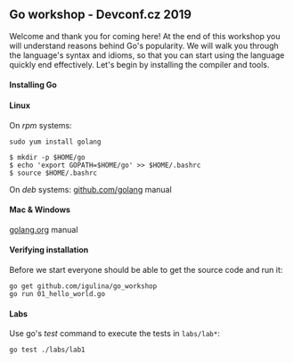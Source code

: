 ## Go workshop - Devconf.cz 2019

Welcome and thank you for coming here!
At the end of this workshop you will understand reasons behind Go's popularity.
We will walk you through the language's syntax and idioms, so that you can start using the language quickly end effectively.
Let's begin by installing the compiler and tools.

#### Installing Go
#### Linux
On *rpm* systems:
```
sudo yum install golang

$ mkdir -p $HOME/go
$ echo 'export GOPATH=$HOME/go' >> $HOME/.bashrc
$ source $HOME/.bashrc
```

On *deb* systems:
[github.com/golang](https://github.com/golang/go/wiki/Ubuntu) manual

#### Mac & Windows
[golang.org](https://golang.org/doc/install#macos) manual

#### Verifying installation
Before we start everyone should be able to get the source code and run it:
```
go get github.com/igulina/go_workshop
go run 01_hello_world.go
```

#### Labs
Use go's *test* command to execute the tests in `labs/lab*`:
```
go test ./labs/lab1
```